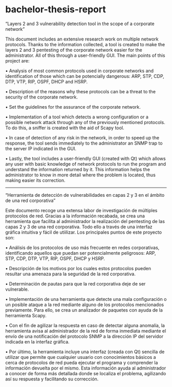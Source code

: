 # bachelor-thesis-report

“Layers 2 and 3 vulnerability detection tool in the scope of a corporate network”

This document includes an extensive research work on multiple network protocols. Thanks to the information collected, a tool is created to make the layers 2 and 3 pentesting of the corporate network easier for the administrator. All of this through a user-friendly GUI. The main points of this project are:

•	Analysis of most common protocols used in corporate networks and identification of those which can be potencially dangerous: ARP, STP, CDP, DTP, VTP, RIP, OSPF, DHCP and HSRP.

•	Description of the reasons why these protocols can be a threat to the security of the corporate network.

•	Set the guidelines for the assurance of the corporate network.

•	Implementation of a tool which detects a wrong configuration or a possible network attack through any of the previously mentioned protocols. To do this, a sniffer is created with the aid of Scapy tool.

•	In case of detection of any risk in the network, in order to speed up the response, the tool sends immediately to the administrator an SNMP trap to the server IP indicated in the GUI.

•	Lastly, the tool includes a user-friendly GUI (created with Qt) which allows any user with basic knowledge of network protocols to run the program and understand the information returned by it. This information helps the administrator to know in more detail where the problem is located, thus making easier its correction. 

-----------------------------------------------------------------------------------------------------------------------------------------------------------------------------------

“Herramienta de detección de vulnerabilidades en capas 2 y 3 en el ámbito de una red corporativa”

Este documento recoge una extensa labor de investigación de múltiples protocolos de red. Gracias a la información recabada, se crea una herramienta que facilita al administrador la realización del pentesting de las capas 2 y 3 de una red corporativa. Todo ello a través de una interfaz gráfica intuitiva y fácil de utiilizar. Los principales puntos de este proyecto son:
 
•	Análisis de los protocolos de uso más frecuente en redes corporativas, identificando aquellos que puedan ser potencialmente peligrosos: ARP, STP, CDP, DTP, VTP, RIP, OSPF, DHCP y HSRP. 

•	Descripción de los motivos por los cuales estos protocolos pueden resultar una amenaza para la seguridad de la red corporativa. 

•	Determinación de pautas para que la red corporativa deje de ser vulnerable. 

•	Implementación de una herramienta que detecte una mala configuración o un posible ataque a la red mediante alguno de los protocolos mencionados previamente. Para ello, se crea un analizador de paquetes con ayuda de la herramienta Scapy.

•	Con el fin de agilizar la respuesta en caso de detectar alguna anomalía, la herramienta avisa al administrador de la red de forma inmediata mediante el envío de una notificación del protocolo SNMP a la dirección IP del servidor indicada en la interfaz gráfica. 

•	Por último, la herramienta incluye una interfaz (creada con Qt) sencilla de utilizar que permite que cualquier usuario con conocimientos básicos a cerca de protocolos de red pueda ejecutar el programa y comprender la información devuelta por el mismo. Esta información ayuda al administrador a conocer de forma más detallada donde se localiza el problema, agilizando así su respuesta y facilitando su corrección. 
